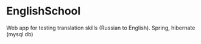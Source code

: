 # EnglishSchool
Web app for testing translation skills (Russian to English).
Spring, hibernate (mysql db)

